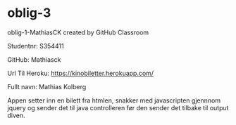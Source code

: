 # oblig-3

oblig-1-MathiasCK created by GitHub Classroom

Studentnr: S354411

GitHub: Mathiasck

Url Til Heroku: https://kinobiletter.herokuapp.com/

Fullt navn: Mathias Kolberg

Appen setter inn en bilett fra htmlen, snakker med javascripten gjennnom jquery og sender det til java controlleren før den sender det tilbake til output diven.
